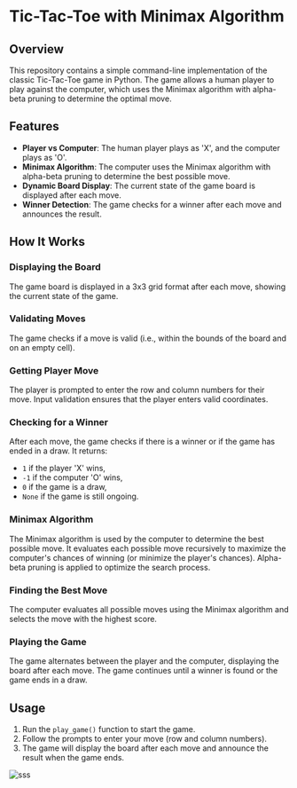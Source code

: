 # Tic-Tac-Toe with Minimax Algorithm

## Overview

This repository contains a simple command-line implementation of the classic Tic-Tac-Toe game in Python. The game allows a human player to play against the computer, which uses the Minimax algorithm with alpha-beta pruning to determine the optimal move.

## Features

- **Player vs Computer**: The human player plays as 'X', and the computer plays as 'O'.
- **Minimax Algorithm**: The computer uses the Minimax algorithm with alpha-beta pruning to determine the best possible move.
- **Dynamic Board Display**: The current state of the game board is displayed after each move.
- **Winner Detection**: The game checks for a winner after each move and announces the result.

## How It Works

### Displaying the Board

The game board is displayed in a 3x3 grid format after each move, showing the current state of the game.

### Validating Moves

The game checks if a move is valid (i.e., within the bounds of the board and on an empty cell).

### Getting Player Move

The player is prompted to enter the row and column numbers for their move. Input validation ensures that the player enters valid coordinates.

### Checking for a Winner

After each move, the game checks if there is a winner or if the game has ended in a draw. It returns:
- `1` if the player 'X' wins,
- `-1` if the computer 'O' wins,
- `0` if the game is a draw,
- `None` if the game is still ongoing.

### Minimax Algorithm

The Minimax algorithm is used by the computer to determine the best possible move. It evaluates each possible move recursively to maximize the computer's chances of winning (or minimize the player's chances). Alpha-beta pruning is applied to optimize the search process.

### Finding the Best Move

The computer evaluates all possible moves using the Minimax algorithm and selects the move with the highest score.

### Playing the Game

The game alternates between the player and the computer, displaying the board after each move. The game continues until a winner is found or the game ends in a draw.

## Usage

1. Run the `play_game()` function to start the game.
2. Follow the prompts to enter your move (row and column numbers).
3. The game will display the board after each move and announce the result when the game ends.

![sss](https://github.com/BurhanAnwar/TIC-TAC-TOE/assets/113848585/96fe7dbb-084e-41f0-bb74-970588ff1559)


